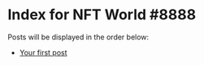 # Index for NFT World #8888
Posts will be displayed in the order below:

- [Your first post](./001-first.md)

